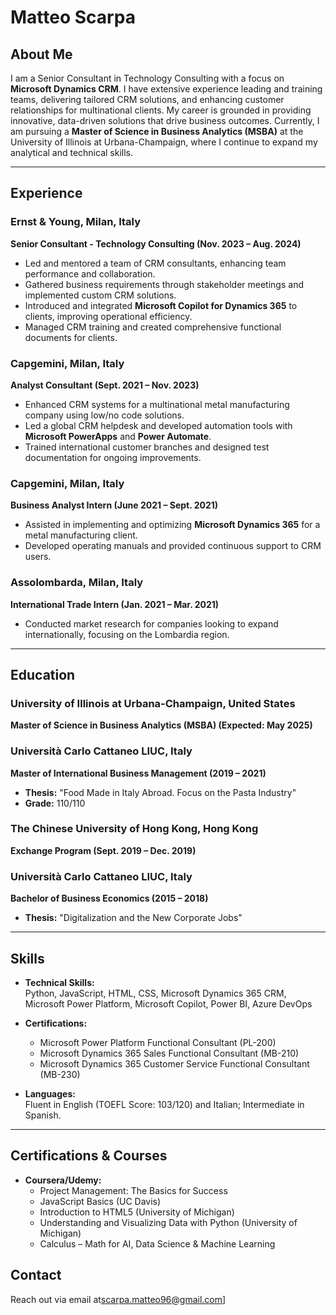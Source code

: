 # Matteo Scarpa

## About Me
I am a Senior Consultant in Technology Consulting with a focus on **Microsoft Dynamics CRM**. I have extensive experience leading and training teams, delivering tailored CRM solutions, and enhancing customer relationships for multinational clients. My career is grounded in providing innovative, data-driven solutions that drive business outcomes. Currently, I am pursuing a **Master of Science in Business Analytics (MSBA)** at the University of Illinois at Urbana-Champaign, where I continue to expand my analytical and technical skills.

---

## Experience

### **Ernst & Young, Milan, Italy**  
**Senior Consultant - Technology Consulting (Nov. 2023 – Aug. 2024)**  
- Led and mentored a team of CRM consultants, enhancing team performance and collaboration.
- Gathered business requirements through stakeholder meetings and implemented custom CRM solutions.
- Introduced and integrated **Microsoft Copilot for Dynamics 365** to clients, improving operational efficiency.
- Managed CRM training and created comprehensive functional documents for clients.

### **Capgemini, Milan, Italy**  
**Analyst Consultant (Sept. 2021 – Nov. 2023)**  
- Enhanced CRM systems for a multinational metal manufacturing company using low/no code solutions.
- Led a global CRM helpdesk and developed automation tools with **Microsoft PowerApps** and **Power Automate**.
- Trained international customer branches and designed test documentation for ongoing improvements.

### **Capgemini, Milan, Italy**  
**Business Analyst Intern (June 2021 – Sept. 2021)**  
- Assisted in implementing and optimizing **Microsoft Dynamics 365** for a metal manufacturing client.
- Developed operating manuals and provided continuous support to CRM users.

### **Assolombarda, Milan, Italy**  
**International Trade Intern (Jan. 2021 – Mar. 2021)**  
- Conducted market research for companies looking to expand internationally, focusing on the Lombardia region.

---

## Education

### **University of Illinois at Urbana-Champaign, United States**  
**Master of Science in Business Analytics (MSBA) (Expected: May 2025)**  

### **Università Carlo Cattaneo LIUC, Italy**  
**Master of International Business Management (2019 – 2021)**  
- **Thesis:** "Food Made in Italy Abroad. Focus on the Pasta Industry"
- **Grade:** 110/110

### **The Chinese University of Hong Kong, Hong Kong**  
**Exchange Program (Sept. 2019 – Dec. 2019)**

### **Università Carlo Cattaneo LIUC, Italy**  
**Bachelor of Business Economics (2015 – 2018)**  
- **Thesis:** "Digitalization and the New Corporate Jobs"

---

## Skills

- **Technical Skills:**  
  Python, JavaScript, HTML, CSS, Microsoft Dynamics 365 CRM, Microsoft Power Platform, Microsoft Copilot, Power BI, Azure DevOps

- **Certifications:**  
  - Microsoft Power Platform Functional Consultant (PL-200)  
  - Microsoft Dynamics 365 Sales Functional Consultant (MB-210)  
  - Microsoft Dynamics 365 Customer Service Functional Consultant (MB-230)

- **Languages:**  
  Fluent in English (TOEFL Score: 103/120) and Italian; Intermediate in Spanish.

---

## Certifications & Courses
- **Coursera/Udemy:**  
  - Project Management: The Basics for Success  
  - JavaScript Basics (UC Davis)  
  - Introduction to HTML5 (University of Michigan)  
  - Understanding and Visualizing Data with Python (University of Michigan)  
  - Calculus – Math for AI, Data Science & Machine Learning

## Contact
Reach out via email at[scarpa.matteo96@gmail.com](mailto:scarpa.matteo96@gmail.com)]

